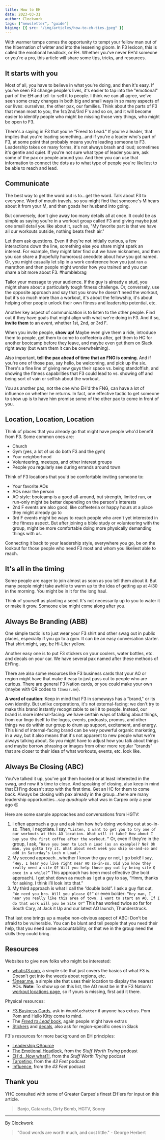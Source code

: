 ```yaml
---
title: How to EH
date: 2023-03-31
author: Clockwork
tags: ["newsletter", "guide"]
bigimg: [{ src: "/img/articles/how-to-eh-ties.jpeg" }]
---
```


With warmer temps comes the opportunity to tempt your fellow man out of the hibernation of winter and into the lessening gloom. In F3 lexicon, this is called the emotional headlock, or EH. Whether you've never EH'd someone or you're a pro, this article will share some tips, tricks, and resources.

## It starts with you

Most of all, you have to believe in what you're doing, and then it's easy. If you've seen F3 change people's lives, it's easier to tap into the "emotional" part of the EH and tell-to-sell it to people. I think we can all agree, we've seen some crazy changes in both big and small ways in so many aspects of our lives: ourselves, the other pax, our families. Think about the parts of F3 that mean most to you, the 1st/2nd/3rd F's and so on, and it will become easier to identify people who might be missing those very things, who might be open to F3.

There's a saying in F3 that you're "Freed to Lead." If you're a leader, that implies that you're leading something...and if you're a leader who's part of F3, at some point that probably means you're leading someone to F3. Leadership takes on many forms, it's not always brash and loud; sometimes it's gentle and quiet. If you're not sure what type of leader you are, ask some of the pax or people around you. And then you can use that information to connect the dots as to what type of people you're likeliest to be able to reach and lead.

## Communicate

The best way to get the word out is to...get the word. Talk about F3 to everyone. Word of mouth travels, so you might find that someone's M hears about it from your M, and then goads her husband into going.

But conversely, don't give away too many details all at once. It could be as simple as saying you're in a workout group called F3 and giving maybe just one small detail you like about it, such as, "My favorite part is that we have all our workouts outside, nothing beats fresh air." 

Let them ask questions. Even if they're not initially curious, a few interactions down the line, something else you share might spark an interest. For example, they might later find out we have nicknames, and then you can share a (hopefully humorous) anecdote about how you got named. Or, you might casually let slip in a work conference how you just ran a marathon and then people might wonder how you trained and you can share a bit more about F3. #humblebrag

Tailor your message to your audience. If the guy is already a stud, you might share about a particularly tough fitness challenge. Or, conversely, use the opposite approach and say that you know he doesn't need the workout, but it's so much more than a workout, it's about the fellowship, it's about helping other people unlock their own fitness and leadership potential, etc.

Another key aspect of communication is to listen to the other people. Find out if they have goals that might align with what we're doing in F3. And if so, **invite them** to an event, whether 1st, 2nd, or 3rd F.

When you invite people, **show up!** Maybe even give them a ride, introduce them to people, get them to come to coffeeteria after, get them to HC for another bootcamp before they leave, and maybe even get them on Slack right away (but warn them it can be overwhelming).

Also important, **tell the pax ahead of time that an FNG is coming**. And if you're one of those pax, say hello, be welcoming, and pick up the six. There's a fine line of giving new guys their space vs. being standoffish, and showing the fitness capabilities that F3 could lead to vs. showing off and being sort of vain or selfish about the workout.

You as another pax, not the one who EH'd the FNG, can have a lot of influence on whether he returns. In fact, one effective tactic to get someone to show up is to have him promise some of the other pax to come in front of you.

## Location, Location, Location

Think of places that you already go that might have people who'd benefit from F3. Some common ones are:

* Church
* Gym (yes, a lot of us do both F3 and the gym)
* Your neighborhood
* Volunteering, meetups, and other interest groups
* People you regularly see during errands around town

Think of F3 locations that you'd be comfortable inviting someone to:

* Your favorite AOs
* AOs near the person
* AO style: bootcamp is a good all-around, but strength, limited run, or run-only might be better depending on the person's interests
* 2nd F events are also good, like coffeeteria or happy hours at a place they might already go to
* 3rd F events might be ways to reach people who aren't yet interested in the fitness aspect. But after joining a bible study or volunteering with the group, might be more comfortable doing more physically demanding things with us.

Connecting it back to your leadership style, everywhere you go, be on the lookout for those people who need F3 most and whom you likeliest able to reach.

## It's all in the timing

Some people are eager to join almost as soon as you tell them about it. But many people might take awhile to warm up to the idea of getting up at 4:30 in the morning. You might be in it for the long haul.

Think of yourself as planting a seed. It's not necessarily up to you to water it or make it grow. Someone else might come along after you. 

## Always Be Branding (ABB)

One simple tactic is to just wear your F3 shirt and other swag out in public places, especially if you go to a gym. It can be an easy conversation starter. That shirt might, say, be Hi-Liter yellow.

Another easy one is to put F3 stickers on your coolers, water bottles, etc. and decals on your car. We have several pax named after these methods of EH'ing.

There are also some resources like F3 business cards that your AO or region might have that make it easy to just pass out to people who are curious. There are general F3 Nation cards, or you could make your own (maybe with QR codes to `f3near.me`).

**A word of caution**: Keep in mind that F3 in someways has a "brand," or its own identity. But unlike corporations, it's not external-facing: we don't try to make this brand instantly recognizable to sell it to people. Instead, our brand is more internal-facing: we have certain ways of talking about things, from our lingo itself to the logos, events, podcasts, promos, and other things we do within our group to drum up support, excitement, and energy. This kind of internal-facing brand can be very powerful organic marketing, in a way, but it also means that it's not apparent to new people what we're always talking about. So you might have to adjust how you talk about things and maybe borrow phrasing or images from other more regular "brands" that are closer to their idea of what workouts, events, etc. look like.

## Always Be Closing (ABC)

You've talked it up, you've got them hooked or at least interested in the swag, and now it's time to close. And speaking of closing, also keep in mind that EH'ing doesn't stop with the first time. Get an HC for them to come back. Always be closing with pax already in the group...there are many leadership opportunities...say _quadruple_ what was in Carpex only a year ago 😉

Here are some sample approaches and conversations from HGTV:

1. I often approach a guy and ask him how he’s doing working out at so-in-so. Then, I negotiate. I say, `“Listen, I want to get you to try one of our workouts at this AO location. What will it take? How about I buy you the first coffee after the workout.”` Or, even if they're in the group, I ask, `”Have you been to Loch n Load (as an example)? No? Oh man, you gotta try it. What about next week you skip so-and-so and add in Saturday’s Loch n Load."`
2. My second approach…whether I know the guy or not, I go bold! I say, `“Hey, I hear you live right near AO so-in-so. Did you know they really need a site Q? Will you help those guy out by being site Q once in a while?”` This approach has been most effective (the bold approach). I get shot down as much as I get a guy to say, “Hmm, thanks for asking. I think i’ll look into that.”
3. My third approach is what I call the “double bold”. I ask a guy flat out, `“We need you bro. Will you please Q?”` or even bolder: `“Hey man, I hear you really like this area of town. I want to start an AO. If I do that work will you be Site Q?”` This has worked twice so far for South Cary, at Jack it Up and our latest AO launch, Thunderstruck.

That last one brings up a maybe non-obvious aspect of ABC: Don't be afraid to be vulnerable. You can be blunt and tell people that you need their help, that you need some accountability, or that we in the group need the skills they could bring.

## Resources

Websites to give new folks who might be interested:
* [whatisf3.com](https://whatisf3.com/), a simple site that just covers the basics of what F3 is. Doesn't get into the weeds about regions, etc.
* [f3near.me](https://f3near.me/nearby), a simple site that uses their location to display the nearest AOs. **Note**: To show up on this list, the AO must be in the F3 Nation's [workout locations page](https://f3nation.com/workouts/), so if yours is missing, first add it there.

Physical resources:
* [F3 Business Cards](https://f3.mudgear.com/products/f3-business-cards-100-pack?_pos=1&_sid=b6c998bee&_ss=r), ask in `#mumblechatter` if anyone has extras. Pom Pom and Hello Kitty come to mind.
* The [_Freed to Lead_ book](https://f3.mudgear.com/products/f3-freed-to-lead-book-2nd-edition?_pos=2&_sid=99e266b66&_ss=r), again people might have extras
* [Stickers](https://f3.mudgear.com/products/f3-black-stickers?_pos=3&_sid=ae245a6a7&_ss=r) and [decals](https://f3.mudgear.com/products/f3-vinyl-transfer-stickers?_pos=1&_sid=cdb89e974&_ss=r), also ask for region-specific ones in Slack

F3's resources for more background on EH principles:
* [Leadership QSource](https://f3nation.com/q/)
* [The Emotional Headlock](https://soundcloud.com/f3nation/stuff-worth-trying-3-the-emotional-headlock), from the _Stuff Worth Trying_ podcast
* [EH'd...Now what?!](https://soundcloud.com/f3nation/stuff-worth-trying-podcast-episode-12-ehd-now-what?in=f3nation/sets/stuff-worth-trying-podcast), from the _Stuff Worth Trying_ podcast
* [Targeting](https://soundcloud.com/f3nation/targeting-q27-episode-53-43feet-a-leadership-podcast?in=f3nation/sets/43-feet-podcast), from the _43 Feet_ podcast
* [Influence](https://soundcloud.com/f3nation/influence-q22-episode-48-43feet-a-leadership-podcast?in=f3nation/sets/43-feet-podcast), from the _43 Feet_ podcast

## Thank you

YHC consulted with some of Greater Carpex's finest EH'ers for input on this article.

> Banjo, Cataracts, Dirty Bomb, HGTV, Sooey

---

By Clockwork
> "Good words are worth much, and cost little." - George Herbert
